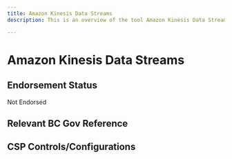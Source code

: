 ```yaml
---
title: Amazon Kinesis Data Streams
description: This is an overview of the tool Amazon Kinesis Data Streams, and its current status  within BC Gov.

---
```

<!---
Note: this is a generated file.  You should not edit it directly.  Please check https://github.com/bcgov/cloud-pathfinder for details.
-->
# Amazon Kinesis Data Streams



## Endorsement Status
Not Endorsed

## Relevant BC Gov Reference


## CSP Controls/Configurations
